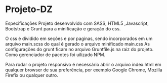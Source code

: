 # Projeto-DZ

Especificações
Projeto desenvolvido com SASS, HTML5 ,Javascript, Bootstrap e Grunt para a minificação e geração do css.

O css é dividido em seções e por paginas, sendo incorporados em um arquivo main.scss do qual é gerado o arquivo minificado main.css
As configurações do grunt ficam no arquivo Gruntfile.js na raiz do projeto.
Como gerenciador de pacotes foi uilizado NPM.

Para rodar o projeto responsivo é necessário abrir o arquivo index.html em qualquer browser de sua preferência, por exemplo Google Chrome, Mozilla Firefix ou qualquer outro.
